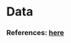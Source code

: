 # Data

### References: [here](https://github.com/OmdenaAI/giza-egypt-chapter-analysing-open-data/tree/main/src/tasks/task_1_data_organization)
